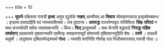 +++
title = 10

+++
**सुपर्णः** पक्षिरूपा गायत्री **इत्था** अमुत्र द्युलोके **नखम्** आत्मीयम् आ **सिषाय** सोमाहरणकाल इन्द्रार्थमाबबन्ध । इन्द्रस्य प्रसादाद्दिवि पदं न्यस्तवतीत्यर्थः। तत्र दृष्टान्तः। **अवरुद्धः** पञ्जरेणावृतः परिवेष्टितः **सिंहः** **परिपदं** न यथा करस्योपरि सर्वतः पादमवबध्नाति । किंच। **चित्** इत्युपमार्थे । यथा केनापि बद्धपादो **निरुद्धः** **महिषः** **तर्ष्यावान्** उदकाभावे तृषावान्भवति एवमिन्द्रः समाहरणात्पूर्वं सोमाभावे तृषितवानभूदिति शेषः । **तस्मै** । तादर्थ्ये चतुर्थी । तादृशस्य तृषितस्येन्द्रस्यार्थं **गोधा** । गमयति वर्णानिति गौर्वाक् तन्न निधीयमानत्वात् गायत्री गोधा ॥